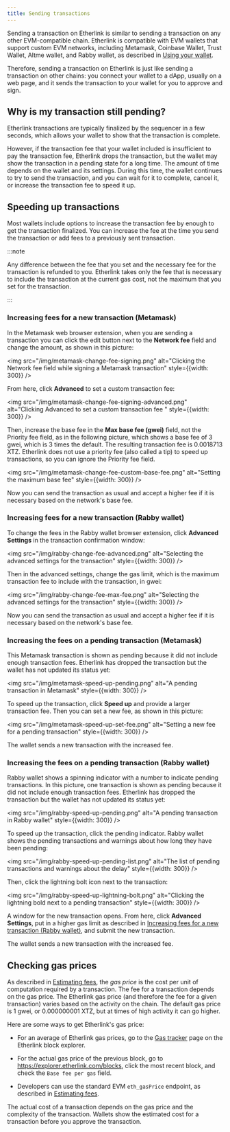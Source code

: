 ```yaml
---
title: Sending transactions
---
```


Sending a transaction on Etherlink is similar to sending a transaction on any other EVM-compatible chain.
Etherlink is compatible with EVM wallets that support custom EVM networks, including Metamask, Coinbase Wallet, Trust Wallet, Altme wallet, and Rabby wallet, as described in [Using your wallet](/get-started/using-your-wallet).

Therefore, sending a transaction on Etherlink is just like sending a transaction on other chains: you connect your wallet to a dApp, usually on a web page, and it sends the transaction to your wallet for you to approve and sign.

## Why is my transaction still pending?

Etherlink transactions are typically finalized by the sequencer in a few seconds, which allows your wallet to show that the transaction is complete.

However, if the transaction fee that your wallet included is insufficient to pay the transaction fee, Etherlink drops the transaction, but the wallet may show the transaction in a pending state for a long time.
The amount of time depends on the wallet and its settings.
During this time, the wallet continues to try to send the transaction, and you can wait for it to complete, cancel it, or increase the transaction fee to speed it up.

## Speeding up transactions

Most wallets include options to increase the transaction fee by enough to get the transaction finalized.
You can increase the fee at the time you send the transaction or add fees to a previously sent transaction.

:::note

Any difference between the fee that you set and the necessary fee for the transaction is refunded to you.
Etherlink takes only the fee that is necessary to include the transaction at the current gas cost, not the maximum that you set for the transaction.

:::

### Increasing fees for a new transaction (Metamask)

In the Metamask web browser extension, when you are sending a transaction you can click the edit button next to the **Network fee** field and change the amount, as shown in this picture:

<img src="/img/metamask-change-fee-signing.png" alt="Clicking the Network fee field while signing a Metamask transaction" style={{width: 300}} />

From here, click **Advanced** to set a custom transaction fee:

<img src="/img/metamask-change-fee-signing-advanced.png" alt="Clicking Advanced to set a custom transaction fee " style={{width: 300}} />

Then, increase the base fee in the **Max base fee (gwei)** field, not the Priority fee field, as in the following picture, which shows a base fee of 3 gwei, which is 3 times the default.
The resulting transaction fee is 0.0018713 XTZ.
Etherlink does not use a priority fee (also called a tip) to speed up transactions, so you can ignore the Priority fee field.

<img src="/img/metamask-change-fee-custom-base-fee.png" alt="Setting the maximum base fee" style={{width: 300}} />

Now you can send the transaction as usual and accept a higher fee if it is necessary based on the network's base fee.

### Increasing fees for a new transaction (Rabby wallet)

To change the fees in the Rabby wallet browser extension, click **Advanced Settings** in the transaction confirmation window:

<img src="/img/rabby-change-fee-advanced.png" alt="Selecting the advanced settings for the transaction" style={{width: 300}} />

Then in the advanced settings, change the gas limit, which is the maximum transaction fee to include with the transaction, in gwei:

<img src="/img/rabby-change-fee-max-fee.png" alt="Selecting the advanced settings for the transaction" style={{width: 300}} />

Now you can send the transaction as usual and accept a higher fee if it is necessary based on the network's base fee.

### Increasing the fees on a pending transaction (Metamask)

This Metamask transaction is shown as pending because it did not include enough transaction fees.
Etherlink has dropped the transaction but the wallet has not updated its status yet:

<img src="/img/metamask-speed-up-pending.png" alt="A pending transaction in Metamask" style={{width: 300}} />

To speed up the transaction, click **Speed up** and provide a larger transaction fee.
Then you can set a new fee, as shown in this picture:

<img src="/img/metamask-speed-up-set-fee.png" alt="Setting a new fee for a pending transaction" style={{width: 300}} />

The wallet sends a new transaction with the increased fee.

### Increasing the fees on a pending transaction (Rabby wallet)

Rabby wallet shows a spinning indicator with a number to indicate pending transactions.
In this picture, one transaction is shown as pending because it did not include enough transaction fees.
Etherlink has dropped the transaction but the wallet has not updated its status yet:

<img src="/img/rabby-speed-up-pending.png" alt="A pending transaction in Rabby wallet" style={{width: 300}} />

To speed up the transaction, click the pending indicator.
Rabby wallet shows the pending transactions and warnings about how long they have been pending:

<img src="/img/rabby-speed-up-pending-list.png" alt="The list of pending transactions and warnings about the delay" style={{width: 300}} />

Then, click the lightning bolt icon next to the transaction:

<img src="/img/rabby-speed-up-lightning-bolt.png" alt="Clicking the lightning bold next to a pending transaction" style={{width: 300}} />

A window for the new transaction opens.
From here, click **Advanced Settings**, put in a higher gas limit as described in [Increasing fees for a new transaction (Rabby wallet)](#increasing-fees-for-a-new-transaction-rabby-wallet), and submit the new transaction.

The wallet sends a new transaction with the increased fee.

## Checking gas prices

As described in [Estimating fees](/building-on-etherlink/estimating-fees), the _gas price_ is the cost per unit of computation required by a transaction.
The fee for a transaction depends on the gas price.
The Etherlink gas price (and therefore the fee for a given transaction) varies based on the activity on the chain.
The default gas price is 1 gwei, or 0.000000001 XTZ, but at times of high activity it can go higher.

Here are some ways to get Etherlink's gas price:

- For an average of Etherlink gas prices, go to the [Gas tracker](https://explorer.etherlink.com/gas-tracker) page on the Etherlink block explorer.

- For the actual gas price of the previous block, go to https://explorer.etherlink.com/blocks, click the most recent block, and check the `Base fee per gas` field.

- Developers can use the standard EVM `eth_gasPrice` endpoint, as described in [Estimating fees](/building-on-etherlink/estimating-fees).

The actual cost of a transaction depends on the gas price and the complexity of the transaction.
Wallets show the estimated cost for a transaction before you approve the transaction.
